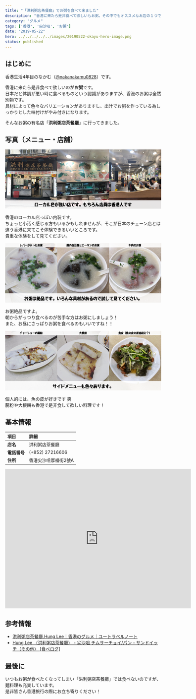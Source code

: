 ```yaml
---
title: "「洪利粥店茶餐廳」でお粥を食べて来ました"
description: "香港に来たら是非食べて欲しいもお粥。その中でもオススメなお店の１つである「洪利粥店茶餐廳」を紹介します"
category: "グルメ"
tags: ['香港', '尖沙咀', 'お粥']
date: "2019-05-22"
hero: ../../../../../images/20190522-okayu-hero-image.png
status: published
---
```


## はじめに

香港生活4年目のなかむ（[@nakanakamu0828](https://twitter.com/nakanakamu0828)）です。  

香港に来たら是非食べて欲しいのが**お粥**です。  
日本だと体調が悪い時に食べるものという認識がありますが、香港のお粥は全然別物です。  
具材によって色々なバリエーションがありますし、出汁でお粥を作っている為しっかりとした味付けがやみ付きになります。

そんなお粥の有名店「**洪利粥店茶餐廳**」に行ってきました。

## 写真（メニュー・店舗）

![洪利粥店茶餐廳 - 外観・店鋪内写真](../../../../../images/uploads/2019/05/22/okayu/picture-1.png)

香港のローカル店っぽい内装です。  
ちょっと小汚く感じる方もいるかもしれませんが、そこが日本のチェーン店とは違う香港に来てこそ体験できるいいところです。  
貴重な体験をして見てください。


![洪利粥店茶餐廳 - お粥写真](../../../../../images/uploads/2019/05/22/okayu/picture-2.png)

お粥絶品ですよ。  
朝からがっつり食べるのが苦手な方はお粥にしましょう！  
また、お昼にさっぱりお粥を食べるのもいいですね！！


![洪利粥店茶餐廳 - サイドメニュー写真](../../../../../images/uploads/2019/05/22/okayu/picture-3.png)

個人的には、魚の皮が好きです 笑  
腸粉や大根餅も香港で是非食して欲しい料理です！


## 基本情報

| 項目 | 詳細 |
|:---|:---|
|  **店名**  |  洪利粥店茶餐廳  |
|  **電話番号**  |  (+852) 27216606  |
|  **住所**  |  香港尖沙咀厚福街2號A  |


<iframe src="https://www.google.com/maps/embed?pb=!1m18!1m12!1m3!1d3691.43352164074!2d114.17174121454909!3d22.299438485323975!2m3!1f0!2f0!3f0!3m2!1i1024!2i768!4f13.1!3m3!1m2!1s0x340400ee78fade9f%3A0x90bce4a88ea92837!2sHung+Lee+Restaurant!5e0!3m2!1sja!2shk!4v1558540854809!5m2!1sja!2shk" width="600" height="450" frameborder="0" style="border:0" allowfullscreen></iframe>

## 参考情報
- [洪利粥店茶餐廳,Hung Lee｜香港のグルメ｜ユートラベルノート](http://www.utravelnote.com/hongkong/food/hunglee)
- [Hung Lee （洪利粥店茶餐廳） - 尖沙咀 チムサーチョイ/パン・サンドイッチ（その他） [食べログ]](https://tabelog.com/hongkong/A5201/A520101/52000604/)


## 最後に
いつもお粥が食べたくなってしまい「洪利粥店茶餐廳」では食べないのですが、麺料理も充実しています。  
是非皆さん香港旅行の際にお立ち寄りください！
